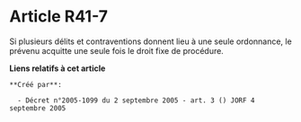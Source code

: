 # Article R41-7

Si plusieurs délits et contraventions donnent lieu à une seule ordonnance, le prévenu acquitte une seule fois le droit fixe
de procédure.

**Liens relatifs à cet article**

	**Créé par**:

	  - Décret n°2005-1099 du 2 septembre 2005 - art. 3 () JORF 4 septembre 2005
